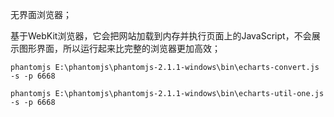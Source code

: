无界面浏览器；

基于WebKit浏览器，它会把网站加载到内存并执行页面上的JavaScript，不会展示图形界面，所以运行起来比完整的浏览器更加高效；



```shell
phantomjs E:\phantomjs\phantomjs-2.1.1-windows\bin\echarts-convert.js -s -p 6668
```







```
phantomjs E:\phantomjs\phantomjs-2.1.1-windows\bin\echarts-util-one.js -s -p 6668
```

